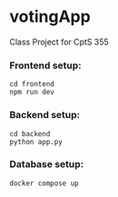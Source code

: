 # votingApp
Class Project for CptS 355


### Frontend setup:
```
cd frontend
npm run dev
```
### Backend setup: 
```
cd backend
python app.py
```

### Database setup:
```
docker compose up
```
